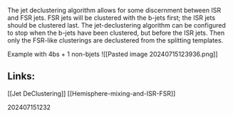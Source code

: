 The jet declustering algorithm allows for some discernment between ISR and FSR jets. FSR jets will be clustered with the b-jets first; the ISR jets should be clustered last. The jet-declustering algorithm can be configured to stop when the b-jets have been clustered, but before the ISR jets.  Then only the FSR-like clusterings are declustered from the splitting templates.



Example with 4bs + 1 non-bjets
![[Pasted image 20240715123936.png]]

## Links: 
[[Jet DeClustering]]
[[Hemisphere-mixing-and-ISR-FSR]]



202407151232
